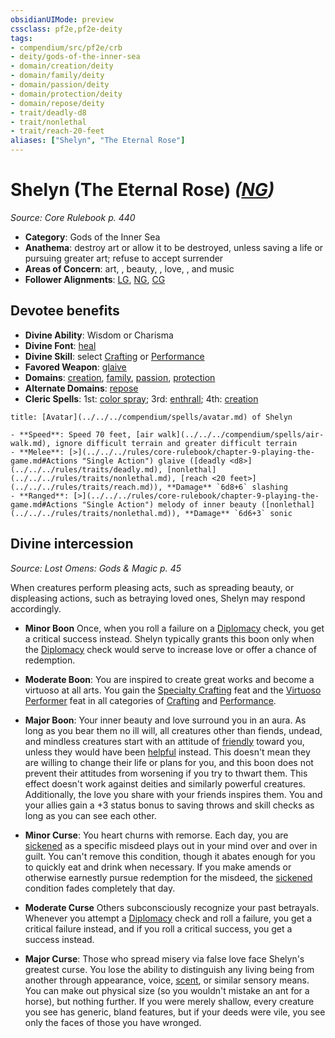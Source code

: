 ```yaml
---
obsidianUIMode: preview
cssclass: pf2e,pf2e-deity
tags:
- compendium/src/pf2e/crb
- deity/gods-of-the-inner-sea
- domain/creation/deity
- domain/family/deity
- domain/passion/deity
- domain/protection/deity
- domain/repose/deity
- trait/deadly-d8
- trait/nonlethal
- trait/reach-20-feet
aliases: ["Shelyn", "The Eternal Rose"]
---
```

# Shelyn (The Eternal Rose) *([NG](../../../Rules/traits/neutral-good-b1.md))*  
*Source: Core Rulebook p. 440*  

- **Category**: Gods of the Inner Sea
- **Anathema**: destroy art or allow it to be destroyed, unless saving a life or pursuing greater art; refuse to accept surrender
- **Areas of Concern**: art, , beauty, , love, , and music
- **Follower Alignments**: [LG](../../../Rules/traits/lawful-goo-b1.md), [NG](../../../Rules/traits/neutral-good-b1.md), [CG](../../../Rules/traits/chaotic-good-b1.md)

## Devotee benefits

- **Divine Ability**: Wisdom or Charisma
- **Divine Font**: [heal](../../spells/heal.md)
- **Divine Skill**: select [Crafting](../../skills.md#Crafting) or [Performance](../../skills.md#Performance)
- **Favored Weapon**: [glaive](../../equipment/items/glaive.md)
- **Domains**: [creation](../domains.md#Creation), [family](../domains.md#Family), [passion](../domains.md#Passion), [protection](../domains.md#Protection)
- **Alternate Domains**: [repose](../domains.md#Repose)
- **Cleric Spells**: 1st: [color spray](../../spells/color-spray.md); 3rd: [enthrall](../../spells/enthrall.md); 4th: [creation](../../spells/creation.md)

```ad-embed-avatar
title: [Avatar](../../../compendium/spells/avatar.md) of Shelyn

- **Speed**: Speed 70 feet, [air walk](../../../compendium/spells/air-walk.md), ignore difficult terrain and greater difficult terrain
- **Melee**: [>](../../../rules/core-rulebook/chapter-9-playing-the-game.md#Actions "Single Action") glaive ([deadly <d8>](../../../rules/traits/deadly.md), [nonlethal](../../../rules/traits/nonlethal.md), [reach <20 feet>](../../../rules/traits/reach.md)), **Damage** `6d8+6` slashing
- **Ranged**: [>](../../../rules/core-rulebook/chapter-9-playing-the-game.md#Actions "Single Action") melody of inner beauty ([nonlethal](../../../rules/traits/nonlethal.md)), **Damage** `6d6+3` sonic
```

## Divine intercession
*Source: Lost Omens: Gods & Magic p. 45*

When creatures perform pleasing acts, such as spreading beauty, or displeasing actions, such as betraying loved ones, Shelyn may respond accordingly.

- **Minor Boon** Once, when you roll a failure on a [Diplomacy](../../skills.md#Diplomacy) check, you get a critical success instead. Shelyn typically grants this boon only when the [Diplomacy](../../skills.md#Diplomacy) check would serve to increase love or offer a chance of redemption.
- **Moderate Boon**: You are inspired to create great works and become a virtuoso at all arts. You gain the [Specialty Crafting](../../feats/specialty-crafting.md) feat and the [Virtuoso Performer](../../feats/virtuosic-performer.md) feat in all categories of [Crafting](../../skills.md#Crafting) and [Performance](../../skills.md#Performance).
- **Major Boon**: Your inner beauty and love surround you in an aura. As long as you bear them no ill will, all creatures other than fiends, undead, and mindless creatures start with an attitude of [friendly](../../../Rules/conditions.md#Friendly) toward you, unless they would have been [helpful](../../../Rules/conditions.md#Helpful) instead. This doesn't mean they are willing to change their life or plans for you, and this boon does not prevent their attitudes from worsening if you try to thwart them. This effect doesn't work against deities and similarly powerful creatures. Additionally, the love you share with your friends inspires them. You and your allies gain a +3 status bonus to saving throws and skill checks as long as you can see each other.

- **Minor Curse**: You heart churns with remorse. Each day, you are [sickened](../../../Rules/conditions.md#Sickened) as a specific misdeed plays out in your mind over and over in guilt. You can't remove this condition, though it abates enough for you to quickly eat and drink when necessary. If you make amends or otherwise earnestly pursue redemption for the misdeed, the [sickened](../../../Rules/conditions.md#Sickened) condition fades completely that day.
- **Moderate Curse** Others subconsciously recognize your past betrayals. Whenever you attempt a [Diplomacy](../../skills.md#Diplomacy) check and roll a failure, you get a critical failure instead, and if you roll a critical success, you get a success instead.
- **Major Curse**: Those who spread misery via false love face Shelyn's greatest curse. You lose the ability to distinguish any living being from another through appearance, voice, [scent](../../../Rules/abilities/scent.md), or similar sensory means. You can make out physical size (so you wouldn't mistake an ant for a horse), but nothing further. If you were merely shallow, every creature you see has generic, bland features, but if your deeds were vile, you see only the faces of those you have wronged.
